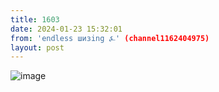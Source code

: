 ```yaml
---
title: 1603
date: 2024-01-23 15:32:01
from: 'endless шизing ⍼' (channel1162404975)
layout: post
---
```


![image](photos/photo_236@23-01-2024_15-32-01.jpg)


